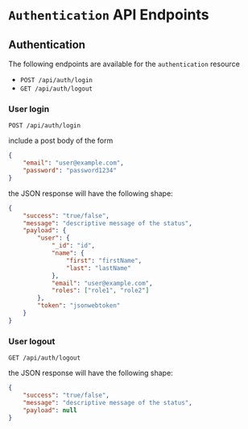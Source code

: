 # `Authentication` API Endpoints

## Authentication

The following endpoints are available for the `authentication` resource

-   `POST /api/auth/login`
-   `GET /api/auth/logout`

### User login

```
POST /api/auth/login
```

include a post body of the form

```json
{
    "email": "user@example.com",
    "password": "password1234"
}
```

the JSON response will have the following shape:

```json
{
    "success": "true/false",
    "message": "descriptive message of the status",
    "payload": {
        "user": {
            "_id": "id",
            "name": {
                "first": "firstName",
                "last": "lastName"
            },
            "email": "user@example.com",
            "roles": ["role1", "role2"]
        },
        "token": "jsonwebtoken"
    }
}
```

### User logout

```
GET /api/auth/logout
```

the JSON response will have the following shape:

```json
{
    "success": "true/false",
    "message": "descriptive message of the status",
    "payload": null
}
```
